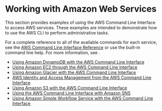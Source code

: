 # Working with Amazon Web Services<a name="chap-working-with-services"></a>

This section provides examples of using the AWS Command Line Interface to access AWS services\. These examples are intended to demonstrate how to use the AWS CLI to perform administrative tasks\.

For a complete reference to all of the available commands for each service, see the [AWS Command Line Interface Reference](http://docs.aws.amazon.com/cli/latest/reference/) or use the built\-in command line help\. For more information, see \.


+ [Using Amazon DynamoDB with the AWS Command Line Interface](cli-dynamodb.md)
+ [Using Amazon EC2 through the AWS Command Line Interface](cli-using-ec2.md)
+ [Using Amazon Glacier with the AWS Command Line Interface](cli-using-glacier.md)
+ [AWS Identity and Access Management from the AWS Command Line Interface](cli-iam.md)
+ [Using Amazon S3 with the AWS Command Line Interface](cli-s3.md)
+ [Using the AWS Command Line Interface with Amazon SNS](cli-sqs-queue-sns-topic.md)
+ [Using Amazon Simple Workflow Service with the AWS Command Line Interface](cli-using-swf.md)